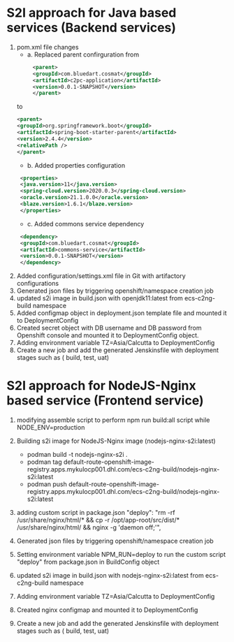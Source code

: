 # S2I approach for Java based services (Backend services)
1. pom.xml file changes
   - a. Replaced parent confirguration from
   ```xml
        <parent>
        <groupId>com.bluedart.cosmat</groupId> 
        <artifactId>c2pc-application</artifactId> 
        <version>0.0.1-SNAPSHOT</version> 
        </parent>
    ```    
    to 
    ```xml
    <parent>
    <groupId>org.springframework.boot</groupId> 
    <artifactId>spring-boot-starter-parent</artifactId> 
    <version>2.4.4</version> 
    <relativePath /> 
    </parent>
    ``` 
   - b.  Added properties configuration
   ```xml
    <properties>
    <java.version>11</java.version>
    <spring-cloud.version>2020.0.3</spring-cloud.version>
    <oracle.version>21.1.0.0</oracle.version>
    <blaze.version>1.6.1</blaze.version>
    </properties>
    ``` 
   - c.  Added commons service dependency
   ```xml
    <dependency>
    <groupId>com.bluedart.cosmat</groupId> 
    <artifactId>commons-service</artifactId> 
    <version>0.0.1-SNAPSHOT</version> 
    </dependency>
    ``` 
2.  Added configuration/settings.xml file in Git with artifactory configurations
3.  Generated json files by triggering openshift/namespace creation job
4. updated s2i image in build.json with openjdk11:latest from ecs-c2ng-build namespace
5. Added configmap object in deployment.json template file and mounted it to DeploymentConfig 
6. Created secret object with DB username and DB password from Openshift console  and mounted it to DeploymentConfig object.
7. Adding environment variable TZ=Asia/Calcutta to DeploymentConfig
8. Create a new job and add the generated Jenskinsfile with deployment stages such as ( build, test, uat)

# S2I approach for NodeJS-Nginx based service (Frontend service)
1. modifying assemble script to perform npm run build:all script while NODE_ENV=production
2. Building s2i image for NodeJS-Nginx image (nodejs-nginx-s2i:latest)
   - podman build -t nodejs-nginx-s2i .
   - podman tag  <image-id> default-route-openshift-image-registry.apps.mykulocp001.dhl.com/ecs-c2ng-build/nodejs-nginx-s2i:latest
   -	podman push default-route-openshift-image-registry.apps.mykulocp001.dhl.com/ecs-c2ng-build/nodejs-nginx-s2i:latest

3. adding custom script in package.json 
"deploy": "rm -rf /usr/share/nginx/html/* && cp -r /opt/app-root/src/dist/* /usr/share/nginx/html/ && nginx -g 'daemon off;'",
4. Generated json files by triggering openshift/namespace creation job
5. Setting environment variable NPM_RUN=deploy to run the custom script "deploy" from package.json in BuildConfig object
6. updated s2i image in build.json with nodejs-nginx-s2i:latest from ecs-c2ng-build namespace
7. Adding environment variable TZ=Asia/Calcutta to DeploymentConfig 
8. Created nginx configmap and mounted it to DeploymentConfig
9. Create a new job and add the generated Jenskinsfile with deployment stages such as ( build, test, uat)
